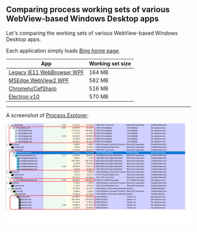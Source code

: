 ## Comparing process working sets of various WebView-based Windows Desktop apps

Let's comparing the working sets of various WebView-based Windows Desktop apps. 

Each application simply loads [Bing home page](https://www.bing.com/).

|App|Working set size|
|---|----------------|
|[Legacy IE11 WebBrowser WPF](./IE11WebBrowserApp)|164 MB|
|[MSEdge WebView2 WPF](./WebView2App)|582 MB|
|[Chromely/CefSharp](./ChromelyApp)|516 MB|
|[Electron v10](./ElectronApp)|570 MB|

<hr>

A screenshot of [Process Explorer](https://docs.microsoft.com/en-us/sysinternals/downloads/process-explorer):

![WebView working memory sets](procexp.jpg)
